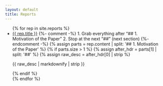 ```yaml
---
layout: default
title: Reports
---
```


<ul>
{% for rep in site.reports %}
  <li>
    <a href="{{ rep.url | relative_url }}">{{ rep.title }}</a>
    {%- comment -%}
      1. Grab everything after “## 1. Motivation of the Paper”
      2. Stop at the next “##” (next section)
    {%- endcomment -%}
    {% assign parts      = rep.content | split: '## 1. Motivation of the Paper' %}
    {% if parts.size > 1 %}
      {% assign after_hdr = parts[1]   | split: '##' %}
      {% assign raw_desc  = after_hdr[0] | strip %}
      <p class="report-description">
        {{ raw_desc | markdownify | strip }}
      </p>
    {% endif %}
  </li>
{% endfor %}
</ul>
